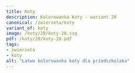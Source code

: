 ```yaml
---
title: Koty
description: Kolorowanka Koty - wariant 20
canonical: /zwierzeta/koty
variant_of: koty
image: /koty/20/koty-20.svg
pdf: /koty/20/koty-20.pdf
tags:
- zwierzeta
- koty
alt: "Łatwa kolorowanka koty dla przedszkolaka"
---
```

